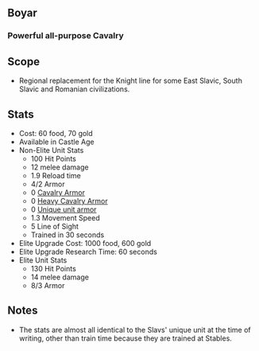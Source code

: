## Boyar

### Powerful all-purpose Cavalry

## Scope

 - Regional replacement for the Knight line for some East Slavic, South Slavic and Romanian civilizations.

## Stats

 - Cost: 60 food, 70 gold
 - Available in Castle Age
 - Non-Elite Unit Stats
   - 100 Hit Points
   - 12 melee damage
   - 1.9 Reload time
   - 4/2 Armor
   - 0 [Cavalry Armor](https://ageofempires.fandom.com/wiki/Armor_class:_Cavalry)
   - 0 [Heavy Cavalry Armor](../ArmorClasses/HeavyCavalry.md)
   - 0 [Unique unit armor](https://ageofempires.fandom.com/wiki/Armor_class:_Unique_unit)
   - 1.3 Movement Speed
   - 5 Line of Sight
   - Trained in 30 seconds
 - Elite Upgrade Cost: 1000 food, 600 gold
 - Elite Upgrade Research Time: 60 seconds
 - Elite Unit Stats
   - 130 Hit Points
   - 14 melee damage
   - 8/3 Armor

## Notes

 - The stats are almost all identical to the Slavs' unique unit at the time of writing, other than train time because they are trained at Stables.